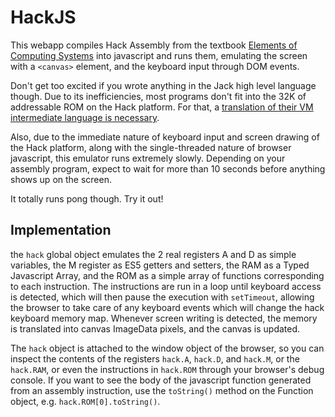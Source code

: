 # HackJS

This webapp compiles Hack Assembly from the textbook [Elements of Computing Systems](http://www1.idc.ac.il/tecs/) into javascript and runs them, emulating the screen with a `<canvas>` element, and the keyboard input through DOM events.

Don't get too excited if you wrote anything in the Jack high level language though. Due to its inefficiencies, most programs don't fit into the 32K of addressable ROM on the Hack platform. For that, a [translation of their VM intermediate language is necessary](https://github.com/blendmaster/HackVM).

Also, due to the immediate nature of keyboard input and screen drawing of the Hack platform, along with the single-threaded nature of browser javascript, this emulator runs extremely slowly. Depending on your assembly program, expect to wait for more than 10 seconds before anything shows up on the screen.

It totally runs pong though. Try it out!

## Implementation

the `hack` global object emulates the 2 real registers A and D as simple variables, the M register as ES5 getters and setters, the RAM as a Typed Javascript Array, and the ROM as a simple array of functions corresponding to each instruction. The instructions are run in a loop until keyboard access is detected, which will then pause the execution with `setTimeout`, allowing the browser to take care of any keyboard events which will change the hack keyboard memory map. Whenever screen writing is detected, the memory is translated into canvas ImageData pixels, and the canvas is updated.

The `hack` object is attached to the window object of the browser, so you can inspect the contents of the registers `hack.A`, `hack.D`, and `hack.M`, or the `hack.RAM`, or even the instructions in `hack.ROM` through your browser's debug console. If you want to see the body of the javascript function generated from an assembly instruction, use the `toString()` method on the Function object, e.g. `hack.ROM[0].toString()`.

